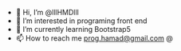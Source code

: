 - 👋 Hi, I’m @lllHMDlll
- 👀 I’m interested in programing front end
- 🌱 I’m currently learning Bootstrap5
- 📫 How to reach me prog.hamad@gmail.com @

<!---
lllHMDlll/lllHMDlll is a ✨ special ✨ repository because its `README.md` (this file) appears on your GitHub profile.
You can click the Preview link to take a look at your changes.
--->
